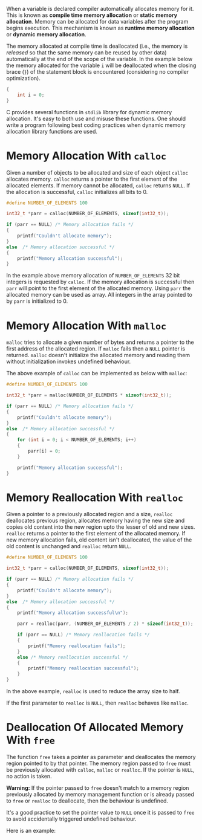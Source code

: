 When a variable is declared compiler automatically allocates memory for it. This is known as **compile time memory allocation** or **static memory allocation**. Memory can be allocated for data variables after the program begins execution. This mechanism is known as **runtime memory allocation** or **dynamic memory allocation**.

The memory allocated at compile time is deallocated (i.e., the memory is _released_ so that the same memory can be reused by other data) automatically at the end of the scope of the variable. In the example below the memory allocated for the variable `i` will be deallocated when the closing brace (`}`) of the statement block is encountered (considering no compiler optimization).

```C
{
    int i = 0;
}
```

C provides several functions in `stdlib` library for dynamic memory allocation. It's easy to both use and misuse these functions. One should write a program following best coding practices when dynamic memory allocation library functions are used.

# Memory Allocation With `calloc`

Given a number of objects to be allocated and size of each object `calloc` allocates memory. `calloc` returns a pointer to the first element of the allocated elements. If memory cannot be allocated, `calloc` returns `NULL`. If the allocation is successful, `calloc` initializes all bits to 0.

```C
#define NUMBER_OF_ELEMENTS 100

int32_t *parr = calloc(NUMBER_OF_ELEMENTS, sizeof(int32_t));

if (parr == NULL) /* Memory allocation fails */
{
	printf("Couldn't allocate memory");
}
else  /* Memory allocation successful */
{
	printf("Memory allocation successful");
}
```

In the example above memory allocation of `NUMBER_OF_ELEMENTS` 32 bit integers is requested by `calloc`. If the memory allocation is successful then `parr` will point to the first element of the allocated memory. Using `parr` the allocated memory can be used as array. All integers in the array pointed to by `parr` is initialized to 0.

# Memory Allocation With `malloc`

`malloc` tries to allocate a given number of bytes and returns a pointer to the first address of the allocated region. If `malloc` fails then a `NULL` pointer is returned. `malloc` doesn't initialize the allocated memory and reading them without initialization invokes undefined behaviour.

The above example of `calloc` can be implemented as below with `malloc`:

```C
#define NUMBER_OF_ELEMENTS 100

int32_t *parr = malloc(NUMBER_OF_ELEMENTS * sizeof(int32_t));

if (parr == NULL) /* Memory allocation fails */
{
	printf("Couldn't allocate memory");
}
else  /* Memory allocation successful */
{
	for (int i = 0; i < NUMBER_OF_ELEMENTS; i++)
	{
		parr[i] = 0;
	}

	printf("Memory allocation successful");
}
```

# Memory Reallocation With `realloc`

Given a pointer to a previously allocated region and a size, `realloc` deallocates previous region, allocates memory having the new size and copies old content into the new region upto the lesser of old and new sizes. `realloc` returns a pointer to the first element of the allocated memory. If new memory allocation fails, old content isn't deallocated, the value of the old content is unchanged and `realloc` return `NULL`.

```C
#define NUMBER_OF_ELEMENTS 100

int32_t *parr = calloc(NUMBER_OF_ELEMENTS, sizeof(int32_t));

if (parr == NULL) /* Memory allocation fails */
{
	printf("Couldn't allocate memory");
}
else  /* Memory allocation successful */
{
	printf("Memory allocation successful\n");

	parr = realloc(parr, (NUMBER_OF_ELEMENTS / 2) * sizeof(int32_t));

	if (parr == NULL) /* Memory reallocation fails */
	{
		printf("Memory reallocation fails");
	}
	else /* Memory reallocation successful */
	{
		printf("Memory reallocation successful");
	}
}
```

In the above example, `realloc` is used to reduce the array size to half.

If the first parameter to `realloc` is `NULL`, then `realloc` behaves like `malloc`.

# Deallocation Of Allocated Memory With `free`

The function `free` takes a pointer as parameter and deallocates the memory region pointed to by that pointer. The memory region passed to `free` must be previously allocated with `calloc`, `malloc` or `realloc`. If the pointer is `NULL`, no action is taken.

**Warning:** If the pointer passed to `free` doesn't match to a memory region previously allocated by memory management function or is already passed to `free` or `realloc` to deallocate, then the behaviour is undefined.

It's a good practice to set the pointer value to `NULL` once it is passed to `free` to avoid accidentally triggered undefined behaviour.

Here is an example:

```C runnable

```

